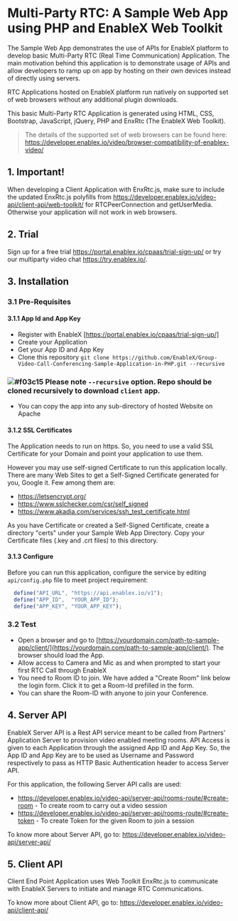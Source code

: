 # Multi-Party RTC: A Sample Web App using PHP and EnableX Web Toolkit 

The Sample Web App demonstrates the use of APIs for EnableX platform to develop basic Multi-Party RTC (Real Time Communication) Application. The main motivation behind this application is to demonstrate usage of APIs and allow developers to ramp up on app by hosting on their own devices instead of directly using servers.

RTC Applications hosted on EnableX platform run natively on supported set of web browsers without any additional plugin downloads. 

This basic Multi-Party RTC Application is generated using HTML, CSS, Bootstrap, JavaScript, jQuery, PHP and EnxRtc (The EnableX Web Toolkit). 

> The details of the supported set of web browsers can be found here:
> https://developer.enablex.io/video/browser-compatibility-of-enablex-video/


## 1. Important!

When developing a Client Application with EnxRtc.js, make sure to include the updated EnxRtc.js polyfills from https://developer.enablex.io/video-api/client-api/web-toolkit/ for RTCPeerConnection and getUserMedia. Otherwise your application will not work in web browsers.


## 2. Trial

Sign up for a free trial https://portal.enablex.io/cpaas/trial-sign-up/ or try our multiparty video chat https://try.enablex.io/.


## 3. Installation

### 3.1 Pre-Requisites

#### 3.1.1 App Id and App Key 

* Register with EnableX [https://portal.enablex.io/cpaas/trial-sign-up/] 
* Create your Application
* Get your App ID and App Key
* Clone this repository `git clone https://github.com/EnableX/Group-Video-Call-Conferencing-Sample-Application-in-PHP.git --recursive`
### ![#f03c15](https://via.placeholder.com/15/f03c15/000000?text=+) Please note `--recursive` option. Repo should be cloned recursively to download `client` app. 
* You can copy the app into any sub-directory of hosted Website on Apache

#### 3.1.2 SSL Certificates

The Application needs to run on https. So, you need to use a valid SSL Certificate for your Domain and point your application to use them. 

However you may use self-signed Certificate to run this application locally. There are many Web Sites to get a Self-Signed Certificate generated for you, Google it. Few among them are:

* https://letsencrypt.org/
* https://www.sslchecker.com/csr/self_signed
* https://www.akadia.com/services/ssh_test_certificate.html  

As you have Certificate or created a Self-Signed Certificate, create a directory "certs" under your Sample Web App Directory. Copy your Certificate files (.key and .crt files)  to this directory. 

#### 3.1.3 Configure

Before you can run this application, configure the service by editing `api/config.php` file to meet project requirement:
```javascript 
  define("API_URL",	"https://api.enablex.io/v1");
  define("APP_ID",	"YOUR_APP_ID");
  define("APP_KEY",	"YOUR_APP_KEY");
```

### 3.2 Test 

* Open a browser and go to [https://yourdomain.com/path-to-sample-app/client/](https://yourdomain.com/path-to-sample-app/client/). The browser should load the App. 
* Allow access to Camera and Mic as and when prompted to start your first RTC Call through EnableX
* You need to Room ID to join. We have added a "Create Room" link below the login form. Click it to get a Room-Id prefilled in the form. 
* You can share the Room-ID with anyone to join your Conference.


## 4. Server API

EnableX Server API is a Rest API service meant to be called from Partners' Application Server to provision video enabled
meeting rooms. API Access is given to each Application through the assigned App ID and App Key. So, the App ID and App Key
are to be used as Username and Password respectively to pass as HTTP Basic Authentication header to access Server API.

For this application, the following Server API calls are used:
* https://developer.enablex.io/video-api/server-api/rooms-route/#create-room - To create room to carry out a video session
* https://developer.enablex.io/video-api/server-api/rooms-route/#create-token - To create Token for the given Room to join a session

To know more about Server API, go to:
https://developer.enablex.io/video-api/server-api/


## 5. Client API

Client End Point Application uses Web Toolkit EnxRtc.js to communicate with EnableX Servers to initiate and manage RTC Communications.

To know more about Client API, go to:
https://developer.enablex.io/video-api/client-api/
